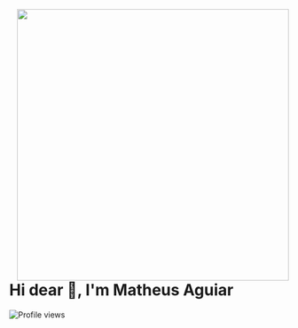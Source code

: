 <img src="https://raw.githubusercontent.com/gist/theprogmatheus/9d75eeac06fea100747d6148bac15339/raw/d5d44adc386e2f9cf6bf0dc7c8e151e46e57dbc4/githubcard.svg" align="right" height="490em" />

<h1>Hi dear 👋, I'm Matheus Aguiar</h1>

<img src="https://komarev.com/ghpvc/?username=theprogmatheus&color=blue" alt="Profile views">
